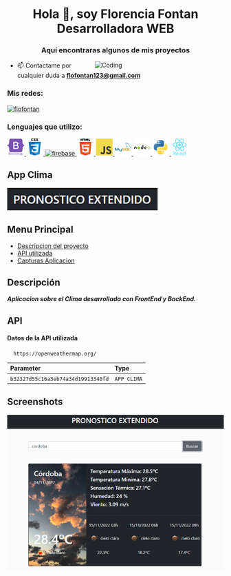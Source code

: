 
<h1 align="center">Hola 👋, soy Florencia Fontan Desarrolladora WEB</h1>

<h3 align="center">Aquí encontraras algunos de mis proyectos</h3>
<img align="right" alt="Coding" width="300" src="https://miro.medium.com/max/720/1*qdAW1TjCN57h1lbuuzvchg.gif">

- 📫 Contactame por cualquier duda a **flofontan123@gmail.com**

<h3 align="left">Mis redes:</h3>
<p align="left">
<a href="https://instagram.com/flofontan" target="blank"><img align="center" src="https://raw.githubusercontent.com/rahuldkjain/github-profile-readme-generator/master/src/images/icons/Social/instagram.svg" alt="flofontan" height="30" width="40" /></a>
</p>

<h3 align="left">Lenguajes que utilizo:</h3>
<p align="left"> <a href="https://getbootstrap.com" target="_blank" rel="noreferrer"> <img src="https://raw.githubusercontent.com/devicons/devicon/master/icons/bootstrap/bootstrap-plain-wordmark.svg" alt="bootstrap" width="40" height="40"/> </a> <a href="https://www.w3schools.com/css/" target="_blank" rel="noreferrer"> <img src="https://raw.githubusercontent.com/devicons/devicon/master/icons/css3/css3-original-wordmark.svg" alt="css3" width="40" height="40"/> </a> <a href="https://firebase.google.com/" target="_blank" rel="noreferrer"> <img src="https://www.vectorlogo.zone/logos/firebase/firebase-icon.svg" alt="firebase" width="40" height="40"/> </a> <a href="https://www.w3.org/html/" target="_blank" rel="noreferrer"> <img src="https://raw.githubusercontent.com/devicons/devicon/master/icons/html5/html5-original-wordmark.svg" alt="html5" width="40" height="40"/> </a> <a href="https://developer.mozilla.org/en-US/docs/Web/JavaScript" target="_blank" rel="noreferrer"> <img src="https://raw.githubusercontent.com/devicons/devicon/master/icons/javascript/javascript-original.svg" alt="javascript" width="40" height="40"/> </a> <a href="https://www.mysql.com/" target="_blank" rel="noreferrer"> <img src="https://raw.githubusercontent.com/devicons/devicon/master/icons/mysql/mysql-original-wordmark.svg" alt="mysql" width="40" height="40"/> </a> <a href="https://nodejs.org" target="_blank" rel="noreferrer"> <img src="https://raw.githubusercontent.com/devicons/devicon/master/icons/nodejs/nodejs-original-wordmark.svg" alt="nodejs" width="40" height="40"/> </a> <a href="https://www.python.org" target="_blank" rel="noreferrer"> <img src="https://raw.githubusercontent.com/devicons/devicon/master/icons/python/python-original.svg" alt="python" width="40" height="40"/> </a> <a href="https://reactjs.org/" target="_blank" rel="noreferrer"> <img src="https://raw.githubusercontent.com/devicons/devicon/master/icons/react/react-original-wordmark.svg" alt="react" width="40" height="40"/> </a> </p>



## App Clima

![Titulo](https://github.com/flofon123/AppClima/blob/main/src/assets/titulo.PNG)



## Menu Principal

 - [Descripcion del proyecto](#Descripción)
 - [API utilizada](#API)
 - [Capturas Aplicacion](#Screenshots)

## Descripción

***Aplicacion sobre el Clima desarrollada con FrontEnd y BackEnd.***

## API

#### Datos de la API utilizada

```http
  https://openweathermap.org/
```

| Parameter | Type     |
| :-------- | :------- | 
| `b32327d55c16a3eb74a34d19913340fd` | `APP CLIMA` |



## Screenshots

![App Screenshot](https://github.com/flofon123/AppClima/blob/main/src/assets/capApp.PNG)

